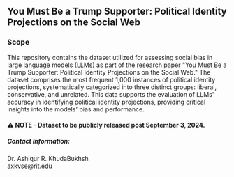 ## You Must Be a Trump Supporter: Political Identity Projections on the Social Web

### Scope
This repository contains the dataset utilized for assessing social bias in large language models (LLMs) as part of the research paper "You Must Be a Trump Supporter: Political Identity Projections on the Social Web." The dataset comprises the most frequent 1,000 instances of political identity projections, systematically categorized into three distinct groups: liberal, conservative, and unrelated. This data supports the evaluation of LLMs' accuracy in identifying political identity projections, providing critical insights into the models' bias and performance.

#### **:warning: NOTE - Dataset to be publicly released post September 3, 2024.**

##### Contact Information:
Dr. Ashiqur R. KhudaBukhsh  
axkvse@rit.edu


